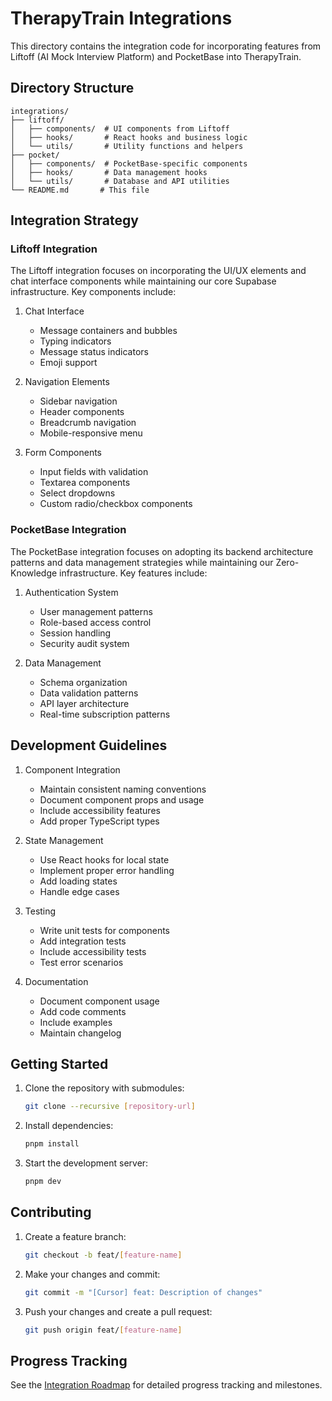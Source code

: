 # TherapyTrain Integrations

This directory contains the integration code for incorporating features from Liftoff (AI Mock Interview Platform) and PocketBase into TherapyTrain.

## Directory Structure

```
integrations/
├── liftoff/
│   ├── components/  # UI components from Liftoff
│   ├── hooks/       # React hooks and business logic
│   └── utils/       # Utility functions and helpers
├── pocket/
│   ├── components/  # PocketBase-specific components
│   ├── hooks/       # Data management hooks
│   └── utils/       # Database and API utilities
└── README.md       # This file
```

## Integration Strategy

### Liftoff Integration

The Liftoff integration focuses on incorporating the UI/UX elements and chat interface components while maintaining our core Supabase infrastructure. Key components include:

1. Chat Interface
   - Message containers and bubbles
   - Typing indicators
   - Message status indicators
   - Emoji support

2. Navigation Elements
   - Sidebar navigation
   - Header components
   - Breadcrumb navigation
   - Mobile-responsive menu

3. Form Components
   - Input fields with validation
   - Textarea components
   - Select dropdowns
   - Custom radio/checkbox components

### PocketBase Integration

The PocketBase integration focuses on adopting its backend architecture patterns and data management strategies while maintaining our Zero-Knowledge infrastructure. Key features include:

1. Authentication System
   - User management patterns
   - Role-based access control
   - Session handling
   - Security audit system

2. Data Management
   - Schema organization
   - Data validation patterns
   - API layer architecture
   - Real-time subscription patterns

## Development Guidelines

1. Component Integration
   - Maintain consistent naming conventions
   - Document component props and usage
   - Include accessibility features
   - Add proper TypeScript types

2. State Management
   - Use React hooks for local state
   - Implement proper error handling
   - Add loading states
   - Handle edge cases

3. Testing
   - Write unit tests for components
   - Add integration tests
   - Include accessibility tests
   - Test error scenarios

4. Documentation
   - Document component usage
   - Add code comments
   - Include examples
   - Maintain changelog

## Getting Started

1. Clone the repository with submodules:
   ```bash
   git clone --recursive [repository-url]
   ```

2. Install dependencies:
   ```bash
   pnpm install
   ```

3. Start the development server:
   ```bash
   pnpm dev
   ```

## Contributing

1. Create a feature branch:
   ```bash
   git checkout -b feat/[feature-name]
   ```

2. Make your changes and commit:
   ```bash
   git commit -m "[Cursor] feat: Description of changes"
   ```

3. Push your changes and create a pull request:
   ```bash
   git push origin feat/[feature-name]
   ```

## Progress Tracking

See the [Integration Roadmap](/docs/integration-roadmap.mdx) for detailed progress tracking and milestones.
